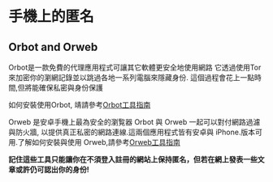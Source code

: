[Title]: # (手機線上匿名)
[Difficulty]: # (進階)
[Order]: # (2)

# 手機上的匿名

## Orbot and Orweb

Orbot是一款免費的代理應用程式可讓其它軟體更安全地使用網路 它透過使用Tor來加密你的瀏網記錄並以跳過各地一系列電腦來隱藏身份. 這個過程會花上一點時間,但將能確保私密與身份保護

如何安裝使用Orbot, 靖請參考[Orbot工具指南](umbrella://lesson/orbot-\u0026-orweb)

Orweb 是安卓手機上最為安全的瀏覧器 Orbot 與 Orweb 一起可以對付網路過濾與防火牆, 以提供真正私密的網路連線.這兩個應用程式皆有安卓與 iPhone.版本可用.了解如何安裝與使用 Orweb,請參考[Orweb工具指南](umbrella://lesson/orbot-\u0026-orweb)

**記住這些工具只能讓你在不須登入註冊的網站上保持匿名，但若在網上發表一些文章或許仍可認出你的身份!**